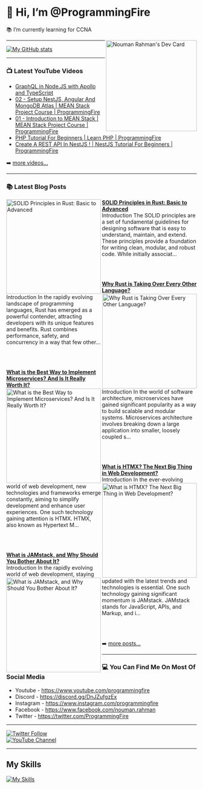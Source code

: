 # 👋 Hi, I’m @ProgrammingFire
📚 I’m currently learning for CCNA

<div align="left">
  <a href="https://app.daily.dev/programmingfire"><img align="right" width="240" src="https://api.daily.dev/devcards/86dba213ca724d5892a77340b0410d32.png?r=jab" alt="Nouman Rahman's Dev Card"/></a>
</div>

---

[![My GitHub stats](https://github-readme-stats.vercel.app/api?username=programmingfire&theme=github_dark&show_icons=true)](https://github.com/anuraghazra/github-readme-stats)

---

### 📺 Latest YouTube Videos

<!-- YOUTUBE:START -->
- [GraphQL in Node.JS with Apollo and TypeScript](https://www.youtube.com/watch?v=ScvRw00L-5w)
- [02 - Setup NestJS, Angular And MongoDB Atlas | MEAN Stack Project Course | ProgrammingFire](https://www.youtube.com/watch?v=PffxVIxLGMU)
- [01 - Introduction to MEAN Stack | MEAN Stack Project Course | ProgrammingFire](https://www.youtube.com/watch?v=uCbo1Ix3SIA)
- [PHP Tutorial For Beginners | Learn PHP | ProgrammingFire](https://www.youtube.com/watch?v=YQqQHKgmKGc)
- [Create A REST API In NestJS ! | NestJS Tutorial For Beginners | ProgrammingFire](https://www.youtube.com/watch?v=q488cm7UQIo)
<!-- YOUTUBE:END -->

➡️ [more videos...](https://youtube.com/c/ProgrammingFire)

---

### 📚 Latest Blog Posts

<!-- HASHNODE_BLOG:START -->
<p align="left">
<a href="https://programmingfire.com/solid-principles-in-rust-basic-to-advanced" title="SOLID Principles in Rust: Basic to Advanced"><img src="https://cdn.hashnode.com/res/hashnode/image/upload/v1689319276133/f8392af8-bde5-462f-8fda-5f3c85eeda21.png" alt="SOLID Principles in Rust: Basic to Advanced" width="250px" align="left" /></a>
<a href="https://programmingfire.com/solid-principles-in-rust-basic-to-advanced" title="SOLID Principles in Rust: Basic to Advanced"><strong>SOLID Principles in Rust: Basic to Advanced</strong></a>
<br/> Introduction
The SOLID principles are a set of fundamental guidelines for designing software that is easy to understand, maintain, and extend. These principles provide a foundation for writing clean, modular, and robust code. While initially associat... </p> <br/> <br/>
<p align="left">
<a href="https://programmingfire.com/why-rust-is-taking-over-every-other-language" title="Why Rust is Taking Over Every Other Language?"><img src="https://cdn.hashnode.com/res/hashnode/image/upload/v1689225276120/dbf409e7-9e73-46b5-bd4f-ae5715f65ae9.png" alt="Why Rust is Taking Over Every Other Language?" width="250px" align="right" /></a>
<a href="https://programmingfire.com/why-rust-is-taking-over-every-other-language" title="Why Rust is Taking Over Every Other Language?"><strong>Why Rust is Taking Over Every Other Language?</strong></a>
<br/> Introduction
In the rapidly evolving landscape of programming languages, Rust has emerged as a powerful contender, attracting developers with its unique features and benefits. Rust combines performance, safety, and concurrency in a way that few other... </p> <br/> <br/>
<p align="left">
<a href="https://programmingfire.com/what-is-the-best-way-to-implement-microservices-and-is-it-really-worth-it" title="What is the Best Way to Implement Microservices? And Is It Really Worth It?"><img src="https://cdn.hashnode.com/res/hashnode/image/upload/v1688958245987/4a005c59-0777-4de3-a656-4e6bf5f99a7b.png" alt="What is the Best Way to Implement Microservices? And Is It Really Worth It?" width="250px" align="left" /></a>
<a href="https://programmingfire.com/what-is-the-best-way-to-implement-microservices-and-is-it-really-worth-it" title="What is the Best Way to Implement Microservices? And Is It Really Worth It?"><strong>What is the Best Way to Implement Microservices? And Is It Really Worth It?</strong></a>
<br/> Introduction
In the world of software architecture, microservices have gained significant popularity as a way to build scalable and modular systems. Microservices architecture involves breaking down a large application into smaller, loosely coupled s... </p> <br/> <br/>
<p align="left">
<a href="https://programmingfire.com/what-is-htmx-the-next-big-thing-in-web-development" title="What is HTMX? The Next Big Thing in Web Development?"><img src="https://cdn.hashnode.com/res/hashnode/image/upload/v1688811354244/b8989672-7677-429d-9d50-da0c115b559c.png" alt="What is HTMX? The Next Big Thing in Web Development?" width="250px" align="right" /></a>
<a href="https://programmingfire.com/what-is-htmx-the-next-big-thing-in-web-development" title="What is HTMX? The Next Big Thing in Web Development?"><strong>What is HTMX? The Next Big Thing in Web Development?</strong></a>
<br/> Introduction
In the ever-evolving world of web development, new technologies and frameworks emerge constantly, aiming to simplify development and enhance user experiences. One such technology gaining attention is HTMX. HTMX, also known as Hypertext M... </p> <br/> <br/>
<p align="left">
<a href="https://programmingfire.com/what-is-jamstack-and-why-should-you-bother-about-it" title="What is JAMstack, and Why Should You Bother About It?"><img src="https://cdn.hashnode.com/res/hashnode/image/upload/v1688397608623/eb0a2ce9-16bc-4c90-8afd-8d69e57405d0.png" alt="What is JAMstack, and Why Should You Bother About It?" width="250px" align="left" /></a>
<a href="https://programmingfire.com/what-is-jamstack-and-why-should-you-bother-about-it" title="What is JAMstack, and Why Should You Bother About It?"><strong>What is JAMstack, and Why Should You Bother About It?</strong></a>
<br/> Introduction
In the rapidly evolving world of web development, staying updated with the latest trends and technologies is essential. One such technology gaining significant momentum is JAMstack. JAMstack stands for JavaScript, APIs, and Markup, and i... </p> <br/> <br/>
<!-- HASHNODE_BLOG:END -->


➡️ [more posts...](https://programmingfire.com/)

---

### 💻 You Can Find Me On Most Of Social Media

* Youtube - https://www.youtube.com/programmingfire
* Discord - https://discord.gg/DnJZufgzEx
* Instagram - https://www.instagram.com/programmingfire
* Facebook - https://www.facebook.com/nouman.rahman
* Twitter - https://twitter.com/ProgrammingFire

---

[![Twitter Follow](https://img.shields.io/twitter/follow/ProgrammingFire?label=Follow%20On%20Twitter&style=social)](https://twitter.com/ProgrammingFire)
<br>
[![YouTube Channel](https://img.shields.io/youtube/channel/subscribers/UCWOD0-JKR1WfpEf_MhdY2pw?label=Subscribe%20On%20YouTube&style=social)](https://youtube.com/c/ProgrammingFire)

---

## My Skills
[![My Skills](https://skillicons.dev/icons?i=dotnet,cs,js,ts,html,css,wasm,git,vscode,docker,kubernetes,redis,postgres,mongodb,md,linux,graphql,go,figma)](https://skillicons.dev)
